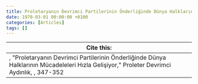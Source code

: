 ```yaml
---
title: Proletaryanın Devrimci Partilerinin Önderliğinde Dünya Halklarının Mücadeleleri Hızla Gelişiyor
date: 1970-03-01 00:00:00 +0100
categories: [Articles]
tags: []
---
```




| Cite this:   |
|--------|
| , "Proletaryanın Devrimci Partilerinin Önderliğinde Dünya Halklarının Mücadeleleri Hızla Gelişiyor," Proleter Devrimci Aydınlık, , 347-352 

